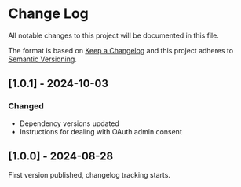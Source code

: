 # Change Log

All notable changes to this project will be documented in this file.

The format is based on [Keep a Changelog](https://keepachangelog.com/)
and this project adheres to [Semantic Versioning](https://semver.org/).

## [1.0.1] - 2024-10-03

### Changed

- Dependency versions updated
- Instructions for dealing with OAuth admin consent

## [1.0.0] - 2024-08-28

First version published, changelog tracking starts.
